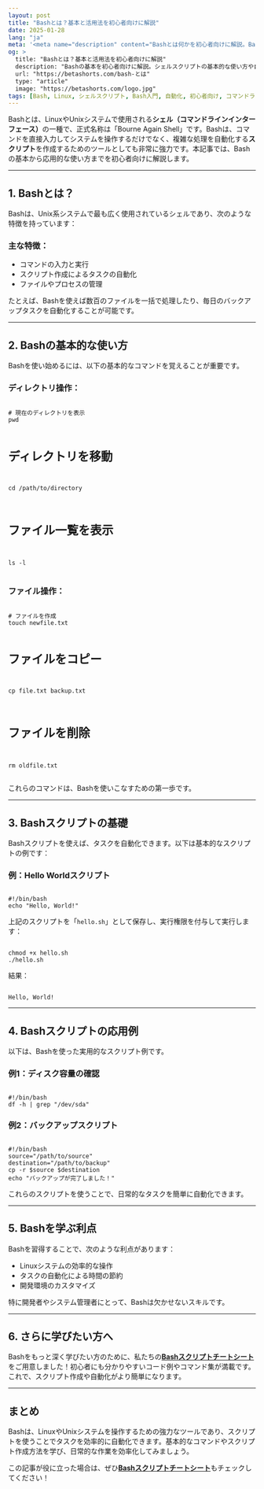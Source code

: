 ```yaml
---
layout: post
title: "Bashとは？基本と活用法を初心者向けに解説"
date: 2025-01-28
lang: "ja"
meta: '<meta name="description" content="Bashとは何かを初心者向けに解説。Bashシェルの基本、特徴、使い方を詳しく紹介し、効率的なスクリプト作成方法も学べます。"><meta name="keywords" content="Bash とは,Bash, Bashとは, Linux, Bashスクリプト, 初心者向け, シェルスクリプト, 自動化, Bashチートシート"><meta name="author" content="Beta Shorts"><meta name="robots" content="index, follow"><link rel="canonical" href="https://betashorts.com/bash-とは">'
og: >
  title: "Bashとは？基本と活用法を初心者向けに解説"
  description: "Bashの基本を初心者向けに解説。シェルスクリプトの基本的な使い方や自動化のアイデアを学び、効率的にLinux環境を操作する方法を紹介します。"
  url: "https://betashorts.com/bash-とは"
  type: "article"
  image: "https://betashorts.com/logo.jpg"
tags: [Bash, Linux, シェルスクリプト, Bash入門, 自動化, 初心者向け, コマンドライン]
---
```


<p>Bashとは、LinuxやUnixシステムで使用される<strong>シェル（コマンドラインインターフェース）</strong>の一種で、正式名称は「Bourne Again Shell」です。Bashは、コマンドを直接入力してシステムを操作するだけでなく、複雑な処理を自動化する<strong>スクリプト</strong>を作成するためのツールとしても非常に強力です。本記事では、Bashの基本から応用的な使い方までを初心者向けに解説します。</p>

---

<h2>1. Bashとは？</h2>
<p>Bashは、Unix系システムで最も広く使用されているシェルであり、次のような特徴を持っています：</p>

<h3>主な特徴：</h3>
<ul>
  <li>コマンドの入力と実行</li>
  <li>スクリプト作成によるタスクの自動化</li>
  <li>ファイルやプロセスの管理</li>
</ul>

<p>たとえば、Bashを使えば数百のファイルを一括で処理したり、毎日のバックアップタスクを自動化することが可能です。</p>

---

<h2>2. Bashの基本的な使い方</h2>
<p>Bashを使い始めるには、以下の基本的なコマンドを覚えることが重要です。</p>

<h3>ディレクトリ操作：</h3>
<pre><code>
# 現在のディレクトリを表示
pwd

# ディレクトリを移動
cd /path/to/directory

# ファイル一覧を表示
ls -l
</code></pre>

<h3>ファイル操作：</h3>
<pre><code>
# ファイルを作成
touch newfile.txt

# ファイルをコピー
cp file.txt backup.txt

# ファイルを削除
rm oldfile.txt
</code></pre>

<p>これらのコマンドは、Bashを使いこなすための第一歩です。</p>

---

<h2>3. Bashスクリプトの基礎</h2>
<p>Bashスクリプトを使えば、タスクを自動化できます。以下は基本的なスクリプトの例です：</p>

<h3>例：Hello Worldスクリプト</h3>
<pre><code>
#!/bin/bash
echo "Hello, World!"
</code></pre>

<p>上記のスクリプトを「<code>hello.sh</code>」として保存し、実行権限を付与して実行します：</p>
<pre><code>
chmod +x hello.sh
./hello.sh
</code></pre>

<p>結果：</p>
<pre><code>
Hello, World!
</code></pre>

---

<h2>4. Bashスクリプトの応用例</h2>
<p>以下は、Bashを使った実用的なスクリプト例です。</p>

<h3>例1：ディスク容量の確認</h3>
<pre><code>
#!/bin/bash
df -h | grep "/dev/sda"
</code></pre>

<h3>例2：バックアップスクリプト</h3>
<pre><code>
#!/bin/bash
source="/path/to/source"
destination="/path/to/backup"
cp -r $source $destination
echo "バックアップが完了しました！"
</code></pre>

<p>これらのスクリプトを使うことで、日常的なタスクを簡単に自動化できます。</p>

---

<h2>5. Bashを学ぶ利点</h2>
<p>Bashを習得することで、次のような利点があります：</p>
<ul>
  <li>Linuxシステムの効率的な操作</li>
  <li>タスクの自動化による時間の節約</li>
  <li>開発環境のカスタマイズ</li>
</ul>

<p>特に開発者やシステム管理者にとって、Bashは欠かせないスキルです。</p>

---

<h2>6. さらに学びたい方へ</h2>
<p>Bashをもっと深く学びたい方のために、私たちの<a href="https://betashorts.gumroad.com/l/vvqikq" target="_blank"><strong>Bashスクリプトチートシート</strong></a>をご用意しました！初心者にも分かりやすいコード例やコマンド集が満載です。これで、スクリプト作成や自動化がより簡単になります。</p>

---

<h2>まとめ</h2>
<p>Bashは、LinuxやUnixシステムを操作するための強力なツールであり、スクリプトを使うことでタスクを効率的に自動化できます。基本的なコマンドやスクリプト作成方法を学び、日常的な作業を効率化してみましょう。</p>
<p>この記事が役に立った場合は、ぜひ<a href="https://betashorts.gumroad.com/l/vvqikq" target="_blank"><strong>Bashスクリプトチートシート</strong></a>もチェックしてください！</p>
